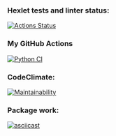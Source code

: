 ### Hexlet tests and linter status:
[![Actions Status](https://github.com/arsnovv/python-project-50/actions/workflows/hexlet-check.yml/badge.svg)](https://github.com/arsnovv/python-project-50/actions)

### My GitHub Actions
[![Python CI](https://github.com/arsnovv/python-project-50/actions/workflows/pyci.yml/badge.svg)](https://github.com/arsnovv/python-project-50/actions/workflows/pyci.yml)

### CodeClimate:
[![Maintainability](https://api.codeclimate.com/v1/badges/84f927c4455b8b9656a7/maintainability)](https://codeclimate.com/github/arsnovv/python-project-50/maintainability)

### Package work:
[![asciicast](https://asciinema.org/a/8ymbWirnsVcby3dqHZTyoLA6Q.svg)](https://asciinema.org/a/8ymbWirnsVcby3dqHZTyoLA6Q)